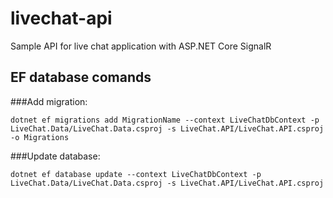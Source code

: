 # livechat-api
Sample API for live chat application with ASP.NET Core SignalR


## EF database comands
###Add migration:
```
dotnet ef migrations add MigrationName --context LiveChatDbContext -p LiveChat.Data/LiveChat.Data.csproj -s LiveChat.API/LiveChat.API.csproj -o Migrations
```

###Update database:
```
dotnet ef database update --context LiveChatDbContext -p LiveChat.Data/LiveChat.Data.csproj -s LiveChat.API/LiveChat.API.csproj
```
